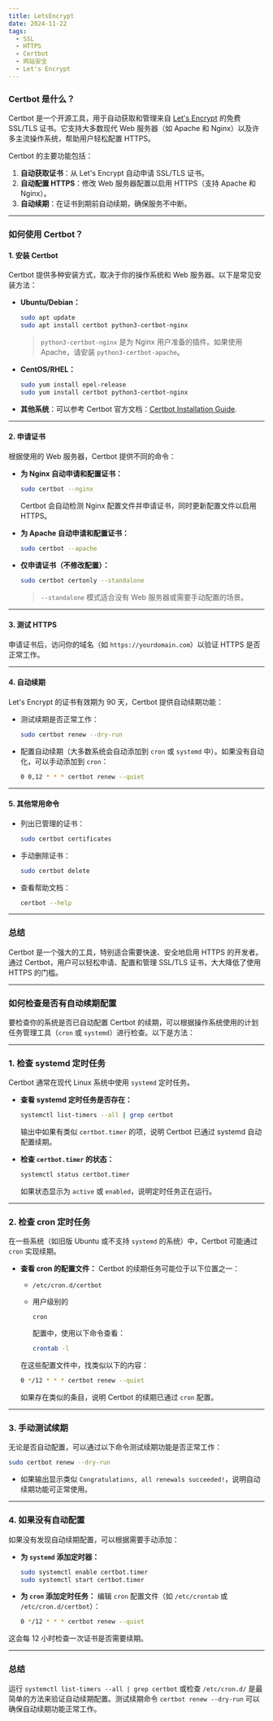 ```yaml
---
title: LetsEncrypt
date: 2024-11-22
tags:
  - SSL
  - HTTPS
  - Certbot
  - 网站安全
  - Let's Encrypt
---
```


### Certbot 是什么？

Certbot 是一个开源工具，用于自动获取和管理来自 [Let's Encrypt](https://letsencrypt.org/) 的免费 SSL/TLS 证书。它支持大多数现代 Web 服务器（如 Apache 和 Nginx）以及许多主流操作系统，帮助用户轻松配置 HTTPS。

Certbot 的主要功能包括：

1. **自动获取证书**：从 Let's Encrypt 自动申请 SSL/TLS 证书。
2. **自动配置 HTTPS**：修改 Web 服务器配置以启用 HTTPS（支持 Apache 和 Nginx）。
3. **自动续期**：在证书到期前自动续期，确保服务不中断。

---

### 如何使用 Certbot？

#### 1. **安装 Certbot**

Certbot 提供多种安装方式，取决于你的操作系统和 Web 服务器。以下是常见安装方法：

- **Ubuntu/Debian：**

  ```bash
  sudo apt update
  sudo apt install certbot python3-certbot-nginx
  ```

  > `python3-certbot-nginx` 是为 Nginx 用户准备的插件。如果使用 Apache，请安装 `python3-certbot-apache`。

- **CentOS/RHEL：**

  ```bash
  sudo yum install epel-release
  sudo yum install certbot python3-certbot-nginx
  ```

- **其他系统**：可以参考 Certbot 官方文档：[Certbot Installation Guide](https://certbot.eff.org/).

---

#### 2. **申请证书**

根据使用的 Web 服务器，Certbot 提供不同的命令：

- **为 Nginx 自动申请和配置证书：**

  ```bash
  sudo certbot --nginx
  ```

  Certbot 会自动检测 Nginx 配置文件并申请证书，同时更新配置文件以启用 HTTPS。

- **为 Apache 自动申请和配置证书：**

  ```bash
  sudo certbot --apache
  ```

- **仅申请证书（不修改配置）：**

  ```bash
  sudo certbot certonly --standalone
  ```

  > `--standalone` 模式适合没有 Web 服务器或需要手动配置的场景。

---

#### 3. **测试 HTTPS**

申请证书后，访问你的域名（如 `https://yourdomain.com`）以验证 HTTPS 是否正常工作。

---

#### 4. **自动续期**

Let's Encrypt 的证书有效期为 90 天，Certbot 提供自动续期功能：

- 测试续期是否正常工作：

  ```bash
  sudo certbot renew --dry-run
  ```

- 配置自动续期（大多数系统会自动添加到 `cron` 或 `systemd` 中）。如果没有自动化，可以手动添加到 `cron`：

  ```bash
  0 0,12 * * * certbot renew --quiet
  ```

---

#### 5. **其他常用命令**

- 列出已管理的证书：

  ```bash
  sudo certbot certificates
  ```

- 手动删除证书：

  ```bash
  sudo certbot delete
  ```

- 查看帮助文档：

  ```bash
  certbot --help
  ```

---

### 总结

Certbot 是一个强大的工具，特别适合需要快速、安全地启用 HTTPS 的开发者。通过 Certbot，用户可以轻松申请、配置和管理 SSL/TLS 证书，大大降低了使用 HTTPS 的门槛。

---

### 如何检查是否有自动续期配置

要检查你的系统是否已自动配置 Certbot 的续期，可以根据操作系统使用的计划任务管理工具（`cron` 或 `systemd`）进行检查。以下是方法：

---

### **1. 检查 systemd 定时任务**

Certbot 通常在现代 Linux 系统中使用 `systemd` 定时任务。

- **查看 systemd 定时任务是否存在：**

  ```bash
  systemctl list-timers --all | grep certbot
  ```

  输出中如果有类似 `certbot.timer` 的项，说明 Certbot 已通过 systemd 自动配置续期。

- **检查 `certbot.timer` 的状态：**

  ```bash
  systemctl status certbot.timer
  ```

  如果状态显示为 `active` 或 `enabled`，说明定时任务正在运行。

---

### **2. 检查 cron 定时任务**

在一些系统（如旧版 Ubuntu 或不支持 `systemd` 的系统）中，Certbot 可能通过 `cron` 实现续期。

- **查看 cron 的配置文件：** Certbot 的续期任务可能位于以下位置之一：
  - `/etc/cron.d/certbot`

  - 用户级别的

    ```
    cron
    ```

    配置中，使用以下命令查看：

    ```bash
    crontab -l
    ```

  在这些配置文件中，找类似以下的内容：

  ```bash
  0 */12 * * * certbot renew --quiet
  ```

  如果存在类似的条目，说明 Certbot 的续期已通过 `cron` 配置。

---

### **3. 手动测试续期**

无论是否自动配置，可以通过以下命令测试续期功能是否正常工作：

```bash
sudo certbot renew --dry-run
```

- 如果输出显示类似 `Congratulations, all renewals succeeded!`，说明自动续期功能可正常使用。

---

### **4. 如果没有自动配置**

如果没有发现自动续期配置，可以根据需要手动添加：

- **为 `systemd` 添加定时器：**

  ```bash
  sudo systemctl enable certbot.timer
  sudo systemctl start certbot.timer
  ```

- **为 `cron` 添加定时任务：** 编辑 `cron` 配置文件（如 `/etc/crontab` 或 `/etc/cron.d/certbot`）：

  ```bash
  0 */12 * * * certbot renew --quiet
  ```

这会每 12 小时检查一次证书是否需要续期。

---

### 总结

运行 `systemctl list-timers --all | grep certbot` 或检查 `/etc/cron.d/` 是最简单的方法来验证自动续期配置。测试续期命令 `certbot renew --dry-run` 可以确保自动续期功能正常工作。
